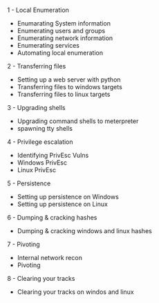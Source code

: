 1 - Local Enumeration 
- Enumarating System information 
- Enumerating users and groups 
- Enumerating network information
- Enumerating services
- Automating local enumeration

2 - Transferring files
- Setting up a web server with python
- Transferring files to windows targets
- Transferring files to linux targets

3 - Upgrading shells
- Upgrading command shells to meterpreter
- spawning tty shells

4 - Privilege escalation 
- Identifying PrivEsc Vulns
- Windows PrivEsc
- Linux PrivEsc

5 - Persistence
- Setting up persistence on Windows
- Setting up persistence on Linux

6 - Dumping & cracking hashes
- Dumping & cracking windows and linux hashes

7 - Pivoting 
- Internal network recon
- Pivoting

8 - Clearing your tracks
- Clearing your tracks on windos and linux